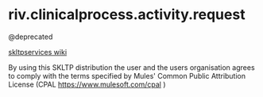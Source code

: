 riv.clinicalprocess.activity.request
====================================

@deprecated

[skltpservices wiki](https://skl-tp.atlassian.net/wiki/display/SKLTPservices/SKLTP+Services+Home)

By using this SKLTP distribution the user and the users organisation agrees to comply with the terms specified by Mules' Common Public Attribution License (CPAL https://www.mulesoft.com/cpal )
